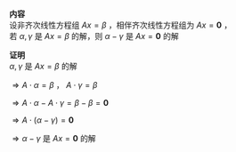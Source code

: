 **内容**  
设非齐次线性方程组 $Ax=\beta$ ，相伴齐次线性方程组为 $Ax=\mathbf0$ ，  
若 $\alpha,\gamma$ 是 $Ax=\beta$ 的解，则 $\alpha-\gamma$ 是 $Ax=\mathbf0$ 的解  
  
**证明**  
$\alpha,\gamma$ 是 $Ax=\beta$ 的解  
  
$\Rightarrow A\cdot\alpha=\beta$ ， $A\cdot\gamma=\beta$  
  
$\Rightarrow A\cdot\alpha-A\cdot\gamma=\beta-\beta=\mathbf0$  
  
$\Rightarrow A\cdot(\alpha-\gamma)=\mathbf0$  
  
$\Rightarrow\alpha-\gamma$ 是 $Ax=\mathbf0$ 的解  
